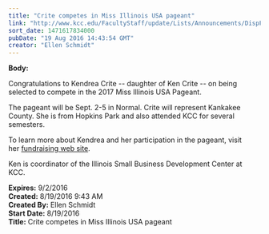 ```yaml
---
title: "Crite competes in Miss Illinois USA pageant"
link: "http://www.kcc.edu/FacultyStaff/update/Lists/Announcements/DispForm.aspx?ID=2272"
sort_date: 1471617834000
pubDate: "19 Aug 2016 14:43:54 GMT"
creator: "Ellen Schmidt"
---
```


<div><b>Body:</b> <div class="ExternalClassD178C5A1DB3B4CDCAF70C6000056DDDA"><p>​Congratulations to Kendrea Crite -- daughter of Ken Crite -- on being selected to compete in the 2017 Miss Illinois USA Pageant. </p>
<p>The pageant will be Sept. 2-5 in Normal. Crite will represent Kankakee County. She is from Hopkins Park and also attended KCC for several semesters.</p>
<p>To learn more about Kendrea and her participation in the pageant, visit her <a href="http://www.gofundme.com/2cut2qc">fundraising web site</a>.</p>
<p>Ken is coordinator of the Illinois Small Business Development Center at KCC.</p></div></div>
<div><b>Expires:</b> 9/2/2016</div>
<div><b>Created:</b> 8/19/2016 9:43 AM</div>
<div><b>Created By:</b> Ellen Schmidt</div>
<div><b>Start Date:</b> 8/19/2016</div>
<div><b>Title:</b> Crite competes in Miss Illinois USA pageant</div>
